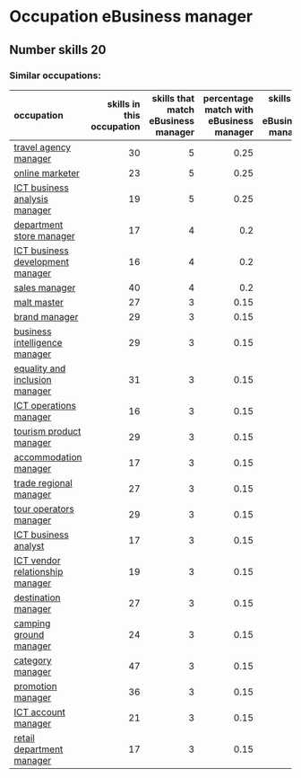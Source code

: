 # Occupation eBusiness manager
## Number skills 20
### Similar occupations:
| occupation                                                              |   skills in this occupation |   skills that match eBusiness manager |   percentage match with eBusiness manager |   skills not in eBusiness manager |
|:------------------------------------------------------------------------|----------------------------:|--------------------------------------:|------------------------------------------:|----------------------------------:|
| [travel agency manager](travel_agency_manager.md)                       |                          30 |                                     5 |                                      0.25 |                                25 |
| [online marketer](online_marketer.md)                                   |                          23 |                                     5 |                                      0.25 |                                18 |
| [ICT business analysis manager](ICT_business_analysis_manager.md)       |                          19 |                                     5 |                                      0.25 |                                14 |
| [department store manager](department_store_manager.md)                 |                          17 |                                     4 |                                      0.2  |                                13 |
| [ICT business development manager](ICT_business_development_manager.md) |                          16 |                                     4 |                                      0.2  |                                12 |
| [sales manager](sales_manager.md)                                       |                          40 |                                     4 |                                      0.2  |                                36 |
| [malt master](malt_master.md)                                           |                          27 |                                     3 |                                      0.15 |                                24 |
| [brand manager](brand_manager.md)                                       |                          29 |                                     3 |                                      0.15 |                                26 |
| [business intelligence manager](business_intelligence_manager.md)       |                          29 |                                     3 |                                      0.15 |                                26 |
| [equality and inclusion manager](equality_and_inclusion_manager.md)     |                          31 |                                     3 |                                      0.15 |                                28 |
| [ICT operations manager](ICT_operations_manager.md)                     |                          16 |                                     3 |                                      0.15 |                                13 |
| [tourism product manager](tourism_product_manager.md)                   |                          29 |                                     3 |                                      0.15 |                                26 |
| [accommodation manager](accommodation_manager.md)                       |                          17 |                                     3 |                                      0.15 |                                14 |
| [trade regional manager](trade_regional_manager.md)                     |                          27 |                                     3 |                                      0.15 |                                24 |
| [tour operators manager](tour_operators_manager.md)                     |                          29 |                                     3 |                                      0.15 |                                26 |
| [ICT business analyst](ICT_business_analyst.md)                         |                          17 |                                     3 |                                      0.15 |                                14 |
| [ICT vendor relationship manager](ICT_vendor_relationship_manager.md)   |                          19 |                                     3 |                                      0.15 |                                16 |
| [destination manager](destination_manager.md)                           |                          27 |                                     3 |                                      0.15 |                                24 |
| [camping ground manager](camping_ground_manager.md)                     |                          24 |                                     3 |                                      0.15 |                                21 |
| [category manager](category_manager.md)                                 |                          47 |                                     3 |                                      0.15 |                                44 |
| [promotion manager](promotion_manager.md)                               |                          36 |                                     3 |                                      0.15 |                                33 |
| [ICT account manager](ICT_account_manager.md)                           |                          21 |                                     3 |                                      0.15 |                                18 |
| [retail department manager](retail_department_manager.md)               |                          17 |                                     3 |                                      0.15 |                                14 |
